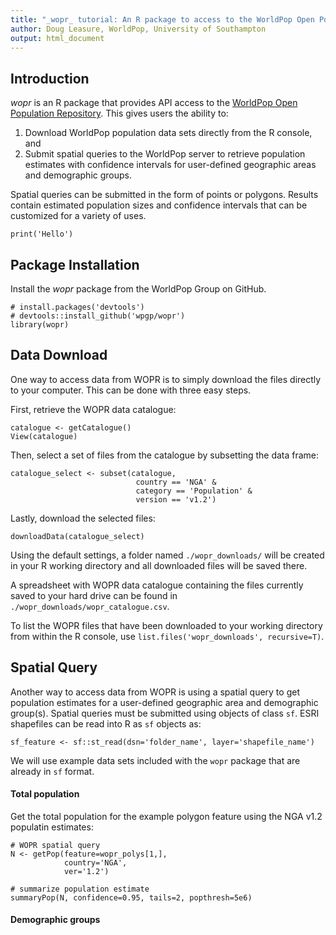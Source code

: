 ```yaml
---
title: "_wopr_ tutorial: An R package to access to the WorldPop Open Population Repository"
author: Doug Leasure, WorldPop, University of Southampton
output: html_document
---
```


## Introduction
 _wopr_ is an R package that provides API access to the [WorldPop Open Population Repository](https://wopr.worldpop.org). This gives users the ability to:

1. Download WorldPop population data sets directly from the R console, and 
2. Submit spatial queries to the WorldPop server to retrieve population estimates with confidence intervals for user-defined geographic areas and demographic groups. 

Spatial queries can be submitted in the form of points or polygons. Results contain estimated population sizes and confidence intervals that can be customized for a variety of uses.
 
```{r, eval=T, echo=T}
print('Hello')
```

## Package Installation
Install the _wopr_ package from the WorldPop Group on GitHub.

```{r}
# install.packages('devtools')
# devtools::install_github('wpgp/wopr')
library(wopr)
```

## Data Download

One way to access data from WOPR is to simply download the files directly to your computer. This can be done with three easy steps.

First, retrieve the WOPR data catalogue:
```{r}
catalogue <- getCatalogue()
View(catalogue)
```

Then, select a set of files from the catalogue by subsetting the data frame:
```{r}
catalogue_select <- subset(catalogue,
                            country == 'NGA' &
                            category == 'Population' & 
                            version == 'v1.2')

```

Lastly, download the selected files:
```{r}
downloadData(catalogue_select)
```

Using the default settings, a folder named `./wopr_downloads/` will be created in your R working directory and all downloaded files will be saved there. 

A spreadsheet with WOPR data catalogue containing the files currently saved to your hard drive can be found in `./wopr_downloads/wopr_catalogue.csv`.

To list the WOPR files that have been downloaded to your working directory from within the R console, use `list.files('wopr_downloads', recursive=T)`. 

## Spatial Query

Another way to access data from WOPR is using a spatial query to get population estimates for a user-defined geographic area and demographic group(s). Spatial queries must be submitted using objects of class `sf`. ESRI shapefiles can be read into R as `sf` objects as:

```{r}
sf_feature <- sf::st_read(dsn='folder_name', layer='shapefile_name')
```

We will use example data sets included with the `wopr` package that are already in `sf` format.



#### Total population
Get the total population for the example polygon feature using the NGA v1.2 populatin estimates:
```{r}
# WOPR spatial query
N <- getPop(feature=wopr_polys[1,], 
            country='NGA', 
            ver='1.2')

# summarize population estimate
summaryPop(N, confidence=0.95, tails=2, popthresh=5e6)

```


#### Demographic groups

